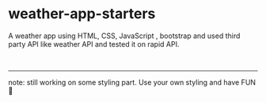 # weather-app-starters
A weather app using HTML, CSS, JavaScript , bootstrap and used third party API like weather API and tested it on rapid API.

<br>
<hr>
note: still working on some styling part. Use your own styling and have FUN🤞
